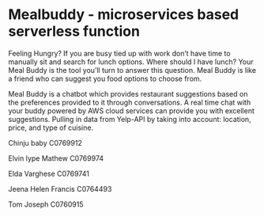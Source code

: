 # Mealbuddy - microservices based serverless function

Feeling Hungry? If you are busy tied up with work don’t have time to manually sit and search for lunch options.
Where should I have lunch? Your Meal Buddy is the tool you’ll turn to answer this question. Meal Buddy is like a friend who can suggest you food options to choose from.

Meal Buddy is a chatbot which provides restaurant suggestions based on the preferences provided to it through conversations. A real time chat with your buddy powered by AWS cloud services can provide you with excellent suggestions. Pulling in data from Yelp-API by taking into account: location, price, and type of cuisine.


Chinju baby C0769912

Elvin Iype Mathew C0769974

Elda Varghese C0769741

Jeena Helen Francis C0764493

Tom Joseph C0760915
